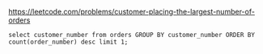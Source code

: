 https://leetcode.com/problems/customer-placing-the-largest-number-of-orders

```MySQL
select customer_number from orders GROUP BY customer_number ORDER BY count(order_number) desc limit 1;
```
